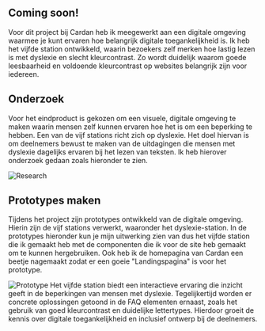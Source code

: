 ## Coming soon!

Voor dit project bij Cardan heb ik meegewerkt aan een digitale omgeving waarmee je kunt ervaren hoe belangrijk digitale toegankelijkheid is. Ik heb het vijfde station ontwikkeld, waarin bezoekers zelf merken hoe lastig lezen is met dyslexie en slecht kleurcontrast. Zo wordt duidelijk waarom goede leesbaarheid en voldoende kleurcontrast op websites belangrijk zijn voor iedereen.

## Onderzoek
Voor het eindproduct is gekozen om een visuele, digitale omgeving te maken waarin mensen zelf kunnen ervaren hoe het is om een beperking te hebben. Een van de vijf stations richt zich op dyslexie. Het doel hiervan is om deelnemers bewust te maken van de uitdagingen die mensen met dyslexie dagelijks ervaren bij het lezen van teksten. Ik heb hierover onderzoek gedaan zoals hieronder te zien.

![Research](/portfolio-images/Pasted%20image%2020250519101150.png)

## Prototypes maken
Tijdens het project zijn prototypes ontwikkeld van de digitale omgeving. Hierin zijn de vijf stations verwerkt, waaronder het dyslexie-station. In de prototypes hieronder kun je mijn uitwerking zien van dus het vijfde station die ik gemaakt heb met de componenten die ik voor de site heb gemaakt om te kunnen hergebruiken. Ook heb ik de homepagina van Cardan een beetje nagemaakt zodat er een goeie "Landingspagina" is voor het prototype.

![Prototype](/portfolio-images/Pasted%20image%2020250519101251.png)
Het vijfde station biedt een interactieve ervaring die inzicht geeft in de beperkingen van mensen met dyslexie. Tegelijkertijd worden er concrete oplossingen getoond in de FAQ elementen ernaast, zoals het gebruik van goed kleurcontrast en duidelijke lettertypes. Hierdoor groeit de kennis over digitale toegankelijkheid en inclusief ontwerp bij de deelnemers.